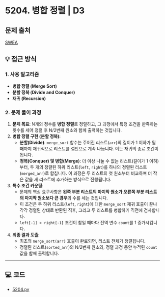 # 5204. 병합 정렬 | D3


## 문제 출처
[SWEA](https://swexpertacademy.com/main/learn/course/lectureProblemViewer.do)

## 💡 접근 방식

### 1. 사용 알고리즘
* **병합 정렬 (Merge Sort)**
* **분할 정복 (Divide and Conquer)**
* **재귀 (Recursion)**

### 2. 문제 풀이 과정
1.  **문제 목표**: N개의 정수를 **병합 정렬**로 정렬하고, 그 과정에서 특정 조건을 만족하는 횟수를 세어 정렬 후 N/2번째 원소와 함께 출력하는 것입니다.
2.  **병합 정렬 구현 (분할 정복)**:
    * **분할(Divide)**: `merge_sort` 함수는 주어진 리스트(`arr`)의 길이가 1 이하가 될 때까지 재귀적으로 리스트를 절반으로 계속 나눕니다. 이는 재귀의 종료 조건이 됩니다.
    * **정복(Conquer) 및 병합(Merge)**: 더 이상 나눌 수 없는 리스트(길이가 1 이하)부터, 두 개의 정렬된 하위 리스트(`left`, `right`)를 하나의 정렬된 리스트(`merged_arr`)로 합칩니다. 이 과정은 두 리스트의 첫 원소부터 비교하며 더 작은 값을 새 리스트에 추가하는 방식으로 진행됩니다.
3.  **특수 조건 카운팅**:
    * 문제의 핵심 요구사항은 **왼쪽 부분 리스트의 마지막 원소가 오른쪽 부분 리스트의 마지막 원소보다 큰 경우**의 수를 세는 것입니다.
    * 이 조건은 두 하위 리스트(`left`, `right`)에 대한 `merge_sort` 재귀 호출이 끝나 각각 정렬된 상태로 반환된 직후, 그리고 두 리스트를 병합하기 직전에 검사합니다.
    * `left[-1] > right[-1]` 조건이 참일 때마다 전역 변수 `count`를 1 증가시킵니다.
4.  **최종 결과 도출**:
    * 최초의 `merge_sort(arr)` 호출이 완료되면, 리스트 전체가 정렬됩니다.
    * 정렬된 리스트(`sorted_arr`)의 N/2번째 원소와, 정렬 과정 동안 누적된 `count` 값을 함께 출력합니다.

---

## 💻 코드
* [5204.py](5204.py)